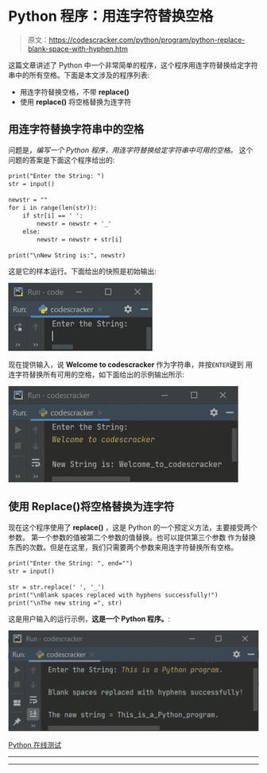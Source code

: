 # Python 程序：用连字符替换空格

> 原文：<https://codescracker.com/python/program/python-replace-blank-space-with-hyphen.htm>

这篇文章讲述了 Python 中一个非常简单的程序，这个程序用连字符替换给定字符串中的所有空格。下面是本文涉及的程序列表:

*   用连字符替换空格，不带 **replace()**
*   使用 **replace()** 将空格替换为连字符

## 用连字符替换字符串中的空格

问题是，*编写一个 Python 程序，用连字符替换给定字符串中可用的空格。* 这个问题的答案是下面这个程序给出的:

```
print("Enter the String: ")
str = input()

newstr = ""
for i in range(len(str)):
    if str[i] == ' ':
        newstr = newstr + '_'
    else:
        newstr = newstr + str[i]

print("\nNew String is:", newstr)
```

这是它的样本运行。下面给出的快照是初始输出:

![python replace blank spaces with hyphens](img/ed06fc256cb880728dae80f7558b9e8d.png)

现在提供输入，说 **Welcome to codescracker** 作为字符串，并按`ENTER`键到 用连字符替换所有可用的空格，如下面给出的示例输出所示:

![replace blank spaces with hyphens python](img/1e5a1d748fa42dd2b65957fc4f4cc548.png)

## 使用 Replace()将空格替换为连字符

现在这个程序使用了 **replace()** ，这是 Python 的一个预定义方法，主要接受两个参数。 第一个参数的值被第二个参数的值替换。也可以提供第三个参数 作为替换东西的次数。但是在这里，我们只需要两个参数来用连字符替换所有空格。

```
print("Enter the String: ", end="")
str = input()

str = str.replace(' ', '_')
print("\nBlank spaces replaced with hyphens successfully!")
print("\nThe new string =", str)
```

这是用户输入的运行示例，**这是一个 Python 程序。**:

![python program replace blank space with hyphen](img/cc0ea95e008bad765332f57bfe326743.png)

[Python 在线测试](/exam/showtest.php?subid=10)

* * *

* * *